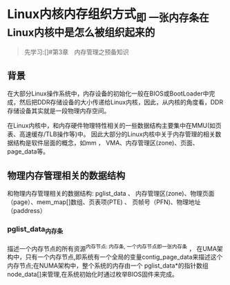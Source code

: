 # Linux内核内存组织方式<sub>即 一张内存条在Linux内核中是怎么被组织起来的</sub>
> 先学习:[]#第3章　内存管理之预备知识

## 背景
在大部分Linux操作系统中，内存设备的初始化一般在BIOS或BootLoader中完成，然后把DDR存储设备的大小传递给Linux内核，因此，从内核的角度看，DDR存储设备其实就是一段物理内存空间。

在Linux内核中，和内存硬件物理特性相关的一些数据结构主要集中在MMU(如页表、高速缓存/TLB操作等)中。 因此大部分的Linux内核中关于内存管理的相关数据结构是软件层面的概念，如mm ， VMA、内存管理区(zone)、页面、page_data等。

## 物理内存管理相关的数据结构
和物理内存管理相关的数据结构: pglist_data 、 内存管理区(zone)、物理页面（page）、mem_map[]数组、页表项(PTE) 、 页帧号（PFN)、物理地址（paddress）

### pglist_data<sub>内存条</sub>
描述一个内存节点的所有资源<sup>内存节点: 内存条, 一个内存节点即一张内存条</sup> ， 在UMA架构中，只有一个内存节点,即系统有一个全局的变量contig_page_data来描述这个内存节点;在NUMA架构中，整个系统的内存由一个 pglist_data*的指针数组node_data[]来管理,在系统初始化时通过枚举BIOS固件来完成。




